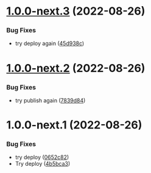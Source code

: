 # [1.0.0-next.3](https://github.com/uvop/memorix/compare/v1.0.0-next.2...v1.0.0-next.3) (2022-08-26)


### Bug Fixes

* try deploy again ([45d938c](https://github.com/uvop/memorix/commit/45d938ca39cab74499635ead0505c3dda4b1fdd9))

# [1.0.0-next.2](https://github.com/uvop/memorix/compare/v1.0.0-next.1...v1.0.0-next.2) (2022-08-26)


### Bug Fixes

* try publish again ([7839d84](https://github.com/uvop/memorix/commit/7839d843640e7fdee99ba006786e25bb1e45a259))

# 1.0.0-next.1 (2022-08-26)


### Bug Fixes

* try deploy ([0652c82](https://github.com/uvop/memorix/commit/0652c820240fa696ba7881f71eeb160415815798))
* Try deploy ([4b5bca3](https://github.com/uvop/memorix/commit/4b5bca332fbc9a70bf70cb8ca02ee79bc99cd8ad))
